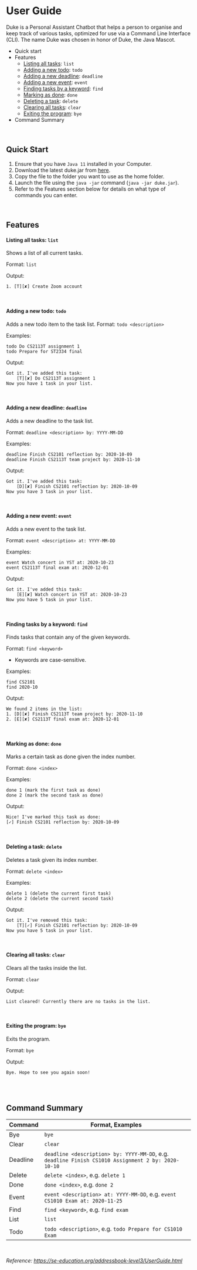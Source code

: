 # User Guide

Duke is a Personal Assistant Chatbot that helps a person to organise and keep track of various tasks,
optimized for use via a Command Line Interface (CLI).
The name Duke was chosen in honor of Duke, the Java Mascot.

- Quick start
- Features
    - [Listing all tasks](#listing-all-tasks-list): `list`
    - [Adding a new todo](#adding-a-new-todo-todo): `todo`
    - [Adding a new deadline](#adding-a-new-deadline-deadline): `deadline`
    - [Adding a new event](#adding-a-new-event-event): `event`
    - [Finding tasks by a keyword](#finding-tasks-by-a-keyword-find): `find`
    - [Marking as done](#marking-as-done-done): `done`
    - [Deleting a task](#deleting-a-task-delete): `delete`
    - [Clearing all tasks](#clearing-all-tasks-clear): `clear`
    - [Exiting the program](#exiting-the-program-bye): `bye`
- Command Summary

<br>

## Quick Start

1. Ensure that you have `Java 11` installed in your Computer.
2. Download the latest duke.jar from [here](https://github.com/jusufnathanael/ip/releases/tag/v0.2).
3. Copy the file to the folder you want to use as the home folder.
4. Launch the file using the `java -jar` command (`java -jar duke.jar`).
5. Refer to the Features section below for details on what type of commands you can enter.

<br>

## Features

#### Listing all tasks: `list` 
Shows a list of all current tasks.

Format: `list`

Output:
```
1. [T][✘] Create Zoom account
```

<br>

#### Adding a new todo: `todo`
Adds a new todo item to the task list.
Format: `todo <description>`

Examples:
```
todo Do CS2113T assignment 1
todo Prepare for ST2334 final
```
Output:
```
Got it. I've added this task:
    [T][✘] Do CS2113T assignment 1
Now you have 1 task in your list.
```

<br>

#### Adding a new deadline: `deadline`
Adds a new deadline to the task list.

Format: `deadline <description> by: YYYY-MM-DD`

Examples:
```
deadline Finish CS2101 reflection by: 2020-10-09
deadline Finish CS2113T team project by: 2020-11-10
```
Output:
```
Got it. I've added this task:
    [D][✘] Finish CS2101 reflection by: 2020-10-09
Now you have 3 task in your list.
```

<br>

#### Adding a new event: `event`
Adds a new event to the task list.

Format: `event <description> at: YYYY-MM-DD`

Examples:
```
event Watch concert in YST at: 2020-10-23
event CS2113T final exam at: 2020-12-01 
```
Output:
```
Got it. I've added this task:
    [E][✘] Watch concert in YST at: 2020-10-23
Now you have 5 task in your list.
```

<br>

#### Finding tasks by a keyword: `find`
Finds tasks that contain any of the given keywords.

Format: `find <keyword>`
- Keywords are case-sensitive.


Examples:
```
find CS2101
find 2020-10
```
Output:
```
We found 2 items in the list:
1. [D][✘] Finish CS2113T team project by: 2020-11-10
2. [E][✘] CS2113T final exam at: 2020-12-01 
```

<br>

#### Marking as done: `done`
Marks a certain task as done given the index number.

Format: `done <index>`

Examples:
```
done 1 (mark the first task as done)
done 2 (mark the second task as done)
```
Output:
```
Nice! I've marked this task as done:
[✓] Finish CS2101 reflection by: 2020-10-09
```

<br>

#### Deleting a task: `delete`
Deletes a task given its index number.

Format: `delete <index>`

Examples:
```
delete 1 (delete the current first task)
delete 2 (delete the current second task)
```
Output:
```
Got it. I've removed this task:
    [T][✓] Finish CS2101 reflection by: 2020-10-09
Now you have 5 task in your list.
```

<br>

#### Clearing all tasks: `clear`
Clears all the tasks inside the list.

Format: `clear`

Output:
```
List cleared! Currently there are no tasks in the list.
```

<br>

#### Exiting the program: `bye`
Exits the program.

Format: `bye`

Output:
```
Bye. Hope to see you again soon!
```
<br><br>

## Command Summary

Command | Format, Examples
------- | ----------------
Bye | `bye`
Clear | `clear`
Deadline | `deadline <description> by: YYYY-MM-DD`, e.g. `deadline Finish CS1010 Assignment 2 by: 2020-10-10`
Delete | `delete <index>`, e.g. `delete 1`
Done | `done <index>`, e.g. `done 2`
Event | `event <description> at: YYYY-MM-DD`, e.g. `event CS1010 Exam at: 2020-11-25`
Find | `find <keyword>`, e.g. `find exam`
List | `list`
Todo | `todo <description>`, e.g. `todo Prepare for CS1010 Exam`

<br>

_Reference: https://se-education.org/addressbook-level3/UserGuide.html_

<br>
